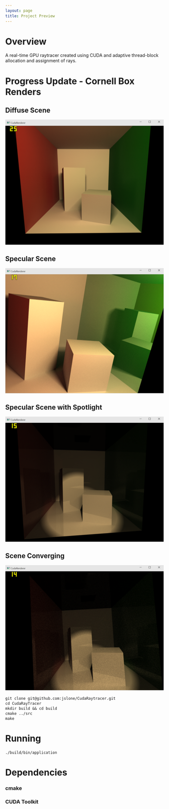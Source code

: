 ```yaml
---
layout: page
title: Project Preview
---
```


# Overview
A real-time GPU raytracer created using CUDA and adaptive thread-block allocation and assignment of rays.

# Progress Update - Cornell Box Renders

## Diffuse Scene
![Diffuse Render](images/diffuse.PNG "Diffuse Render")

## Specular Scene
![Specular Render](images/specular.PNG "Specular Render")

## Specular Scene with Spotlight
![Spotlight Render](images/spot.PNG "Spotlight Render")

## Scene Converging
![Converging Render](images/converging.PNG "Converging Render")

~~~
git clone git@github.com:jslone/CudaRaytracer.git
cd CudaRayTracer
mkdir build && cd build
cmake ../src
make
~~~

# Running

~~~
./build/bin/application
~~~

# Dependencies

### cmake

### CUDA Toolkit